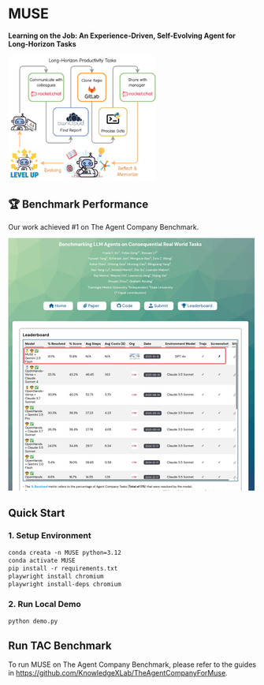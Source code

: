 # MUSE 
**Learning on the Job: An Experience-Driven, Self-Evolving Agent for Long-Horizon Tasks**

<img src="misc/teaser.png" alt="MUSE Overview" width="300"/>

## 🏆 Benchmark Performance

Our work achieved #1 on The Agent Company Benchmark.

<img src="misc/TAC_rank1.png" alt="TAC Rank" width="500px"/>

## Quick Start
### 1. Setup Environment
```shell
conda creata -n MUSE python=3.12
conda activate MUSE
pip install -r requirements.txt
playwright install chromium
playwright install-deps chromium
```
### 2. Run Local Demo
```shell
python demo.py
```

## Run TAC Benchmark
To run MUSE on The Agent Company Benchmark, please refer to the guides in https://github.com/KnowledgeXLab/TheAgentCompanyForMuse.
